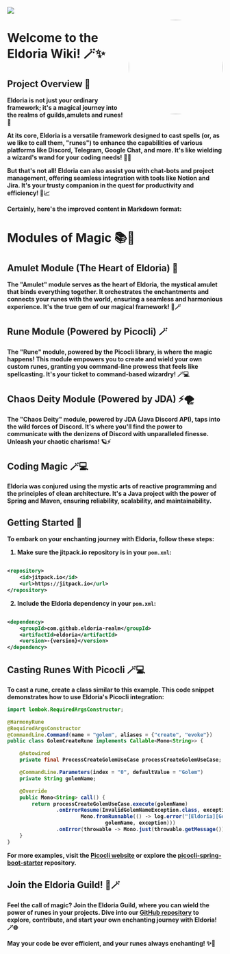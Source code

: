 [![](https://jitpack.io/v/eldoria-realm/eldoria.svg)](https://jitpack.io/#eldoria-realm/eldoria)
<!DOCTYPE html>
<html>
<body>
    <a href="https://eldoria.dev">
        <img style=" border-radius: 50%" class="rounded" align="right" src="https://i.imgur.com/rbKkKFl.png" height="220" width="220">
    </a>
    <h1>Welcome to the Eldoria Wiki! 🪄✨</h1>
    <h2>Project Overview 🌟</h2>
    <p><b>Eldoria is not just your ordinary framework; it's a magical journey into the realms of guilds,amulets and runes! 🚀

At its core, Eldoria is a versatile framework designed to cast spells (or, as we like to call them, "runes") to enhance
the capabilities of various platforms like Discord, Telegram, Google Chat, and more. It's like wielding a wizard's wand
for your coding needs! 🧙‍♂️

But that's not all! Eldoria can also assist you with chat-bots and project management, offering seamless integration
with tools like Notion and Jira. It's your trusty companion in the quest for productivity and efficiency! 🤖📈
</body>
</html>
Certainly, here's the improved content in Markdown format:

# Modules of Magic 📚🔮

## Amulet Module (The Heart of Eldoria) 📿

The "Amulet" module serves as the heart of Eldoria, the mystical amulet that binds everything together. It orchestrates
the enchantments and connects your runes with the world, ensuring a seamless and harmonious experience. It's the true
gem of our magical framework! 💎🪄

## Rune Module (Powered by Picocli) 🪄

The "Rune" module, powered by the Picocli library, is where the magic happens! This module empowers you to create and
wield your own custom runes, granting you command-line prowess that feels like spellcasting. It's your ticket to
command-based wizardry! 🪄💻

## Chaos Deity Module (Powered by JDA) ⚡🌪️

The "Chaos Deity" module, powered by JDA (Java Discord API), taps into the wild forces of Discord. It's where you'll
find the power to communicate with the denizens of Discord with unparalleled finesse. Unleash your chaotic charisma! 🪐⚡

## Coding Magic 🪄💻

Eldoria was conjured using the mystic arts of reactive programming and the principles of clean architecture. It's a Java
project with the power of Spring and Maven, ensuring reliability, scalability, and maintainability.

## Getting Started 📝

To embark on your enchanting journey with Eldoria, follow these steps:

1. Make sure the jitpack.io repository is in your `pom.xml`:

```xml

<repository>
    <id>jitpack.io</id>
    <url>https://jitpack.io</url>
</repository>
```

2. Include the Eldoria dependency in your `pom.xml`:

```xml

<dependency>
    <groupId>com.github.eldoria-realm</groupId>
    <artifactId>eldoria</artifactId>
    <version>-{version}</version>
</dependency>
```

## Casting Runes With Picocli 🪄💻

To cast a rune, create a class similar to this example. This code snippet demonstrates how to use Eldoria's Picocli
integration:

```java
import lombok.RequiredArgsConstructor;

@HarmonyRune
@RequiredArgsConstructor
@CommandLine.Command(name = "golem", aliases = {"create", "evoke"})
public class GolemCreateRune implements Callable<Mono<String>> {

    @Autowired
    private final ProcessCreateGolemUseCase processCreateGolemUseCase;

    @CommandLine.Parameters(index = "0", defaultValue = "Golem")
    private String golemName;

    @Override
    public Mono<String> call() {
        return processCreateGolemUseCase.execute(golemName)
                .onErrorResume(InvalidGolemNameException.class, exception ->
                        Mono.fromRunnable(() -> log.error("[Eldoria][GolemCreateRune] the golem name is not valid! {} ",
                                golemName, exception)))
                .onError(throwable -> Mono.just(throwable.getMessage()));
    }
}
```

For more examples, visit the [Picocli website](http://picocli.info/) or explore
the [picocli-spring-boot-starter](https://github.com/kakawait/picocli-spring-boot-starter) repository.

## Join the Eldoria Guild! 🌌🪄

Feel the call of magic? Join the Eldoria Guild, where you can wield the power of runes in your projects. Dive into
our [GitHub repository](https://github.com/eldoria-framework) to explore, contribute, and start your own enchanting
journey with Eldoria! 🪄🌐

May your code be ever efficient, and your runes always enchanting! ✨🌟
